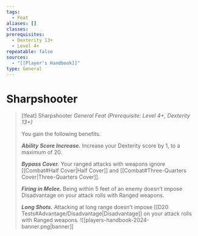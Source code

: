 ```yaml
---
tags:
  - Feat
aliases: []
classes: 
prerequisites:
  - Dexterity 13+
  - Level 4+
repeatable: false
sources:
  - "[[Player's Handbook]]"
type: General
---
```


# Sharpshooter

>[!feat] Sharpshooter
>_General Feat (Prerequisite: Level 4+, Dexterity 13+)_
>
>You gain the following benefits.
>
>**_Ability Score Increase._** Increase your Dexterity score by 1, to a maximum of 20.
>
>**_Bypass Cover._** Your ranged attacks with weapons ignore [[Combat#Half Cover\|Half Cover]] and [[Combat#Three-Quarters Cover\|Three-Quarters Cover]].
>
>**_Firing in Melee._** Being within 5 feet of an enemy doesn’t impose Disadvantage on your attack rolls with Ranged weapons.
>
>**_Long Shots._** Attacking at long range doesn’t impose [[D20 Tests#Advantage/Disadvantage\|Disadvantage]] on your attack rolls with Ranged weapons.
![[players-handbook-2024-banner.png|banner]]
